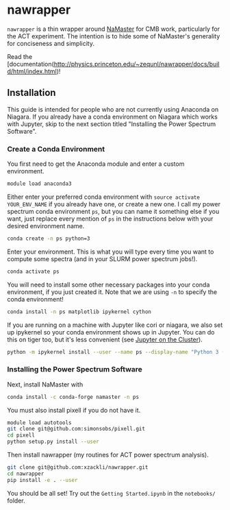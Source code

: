 # nawrapper

`nawrapper` is a thin wrapper around [NaMaster](https://github.com/LSSTDESC/NaMaster) for CMB work, particularly for the ACT experiment. The intention is to hide some of NaMaster's generality for conciseness and simplicity.

Read the [documentation(http://physics.princeton.edu/~zequnl/nawrapper/docs/build/html/index.html)!

## Installation
This guide is intended for people who are not currently using Anaconda on Niagara. If you already have a conda environment on Niagara which works with Jupyter, skip to the next section titled "Installing the Power Spectrum Software".

### Create a Conda Environment
You first need to get the Anaconda module and enter a custom environment.

```bash
module load anaconda3
```

Either enter your preferred conda environment with `source activate YOUR_ENV_NAME` if you already have one, or create a new one. I call my power spectrum conda environment `ps`, but you can name it something else if you want, just replace every mention of `ps` in the instructions below with your desired environment name.

```bash
conda create -n ps python=3
```

Enter your environment. This is what you will type every time you want to compute some spectra (and in your SLURM power spectrum jobs!).
```bash
conda activate ps
```

You will need to install some other necessary packages into your conda environment, if you just created it. Note that we are using `-n` to specify the conda environment!

```bash
conda install -n ps matplotlib ipykernel cython
```

If you are running on a machine with Jupyter like cori or niagara, we also set up ipykernel so your conda environment shows up in Jupyter. You can do this on tiger too, but it's less convenient (see [Jupyter on the Cluster](https://oncomputingwell.princeton.edu/2018/05/jupyter-on-the-cluster/)).
```bash
python -m ipykernel install --user --name ps --display-name "Python 3 (ps)"
```

### Installing the Power Spectrum Software

Next, install NaMaster with
```bash
conda install -c conda-forge namaster -n ps
```

You must also install pixell if you do not have it.

```bash
module load autotools
git clone git@github.com:simonsobs/pixell.git
cd pixell
python setup.py install --user
```

Then install nawrapper (my routines for ACT power spectrum analysis).

```bash
git clone git@github.com:xzackli/nawrapper.git
cd nawrapper
pip install -e . --user
```

You should be all set! Try out the `Getting Started.ipynb` in the `notebooks/` folder.
